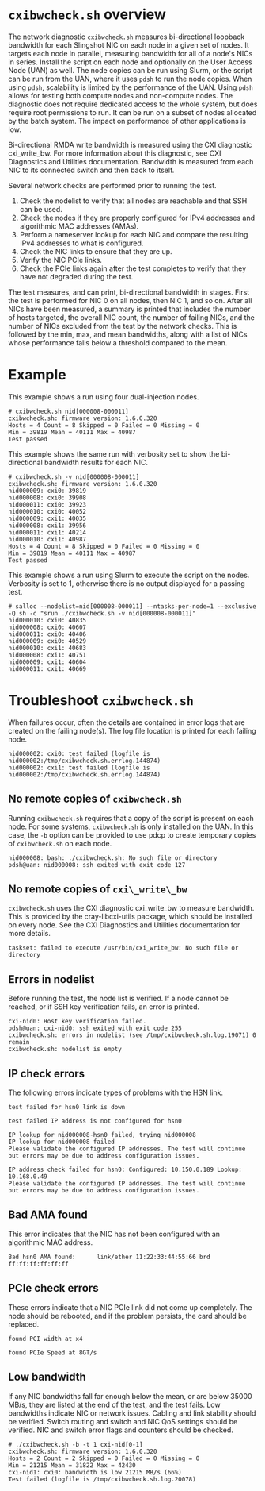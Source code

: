 
# `cxibwcheck.sh` overview

The network diagnostic `cxibwcheck.sh` measures bi-directional loopback bandwidth
for each Slingshot NIC on each node in a given set of nodes. It targets each
node in parallel, measuring bandwidth for all of a node's NICs in series. Install the
script on each node and optionally on the User Access Node (UAN) as well. The node copies can be run using Slurm, or the script can be
run from the UAN, where it uses `pdsh` to run the node copies. When using
`pdsh`, scalability is limited by the performance of the UAN. Using `pdsh` allows
for testing both compute nodes and non-compute nodes. The diagnostic does not
require dedicated access to the whole system, but does require root permissions
to run. It can be run on a subset of nodes allocated by the batch system. The
impact on performance of other applications is low.

Bi-directional RMDA write bandwidth is measured using the CXI diagnostic
cxi\_write\_bw. For more information about this diagnostic, see CXI
Diagnostics and Utilities documentation. Bandwidth is measured from each NIC to
its connected switch and then back to itself.

Several network checks are performed prior to running the test.

1. Check the nodelist to verify that all nodes are reachable and that SSH can be used.
2. Check the nodes if they are properly configured for IPv4 addresses and algorithmic MAC
addresses (AMAs).
3. Perform a nameserver lookup for each NIC and compare the resulting IPv4 addresses to what is configured.
4. Check the NIC links to ensure that they are up.
5. Verify the NIC PCIe links.
6. Check the PCIe links again after the test completes to verify that they have not degraded during the test.

The test measures, and can print, bi-directional bandwidth in stages. First the test
is performed for NIC 0 on all nodes, then NIC 1, and so on. After all NICs have
been measured, a summary is printed that includes the number of hosts targeted,
the overall NIC count, the number of failing NICs, and the number of NICs
excluded from the test by the network checks. This is followed by the min, max,
and mean bandwidths, along with a list of NICs whose performance falls below a
threshold compared to the mean.

# Example

This example shows a run using four dual-injection nodes.

```screen
# cxibwcheck.sh nid[000008-000011]
cxibwcheck.sh: firmware version: 1.6.0.320
Hosts = 4 Count = 8 Skipped = 0 Failed = 0 Missing = 0
Min = 39819 Mean = 40111 Max = 40987
Test passed
```

This example shows the same run with verbosity set to show the bi-directional bandwidth results for each NIC.

```screen
# cxibwcheck.sh -v nid[000008-000011]
cxibwcheck.sh: firmware version: 1.6.0.320
nid000009: cxi0: 39819
nid000008: cxi0: 39908
nid000011: cxi0: 39923
nid000010: cxi0: 40052
nid000009: cxi1: 40035
nid000008: cxi1: 39956
nid000011: cxi1: 40214
nid000010: cxi1: 40987
Hosts = 4 Count = 8 Skipped = 0 Failed = 0 Missing = 0
Min = 39819 Mean = 40111 Max = 40987
Test passed
```

This example shows a run using Slurm to execute the script on the nodes. Verbosity is set to 1, otherwise there is no output displayed for a passing test.

```screen
# salloc --nodelist=nid[000008-000011] --ntasks-per-node=1 --exclusive -Q sh -c "srun ./cxibwcheck.sh -v nid[000008-000011]"
nid000010: cxi0: 40835
nid000008: cxi0: 40607
nid000011: cxi0: 40406
nid000009: cxi0: 40529
nid000010: cxi1: 40683
nid000008: cxi1: 40751
nid000009: cxi1: 40604
nid000011: cxi1: 40669
```

# Troubleshoot `cxibwcheck.sh`

When failures occur, often the details are contained in error logs that are created on the failing node(s). The log file location is printed for each failing node.

```screen
nid000002: cxi0: test failed (logfile is nid000002:/tmp/cxibwcheck.sh.errlog.144874)
nid000002: cxi1: test failed (logfile is nid000002:/tmp/cxibwcheck.sh.errlog.144874)
```

## No remote copies of `cxibwcheck.sh`

Running `cxibwcheck.sh` requires that a copy of the script is present on each
node. For some systems, `cxibwcheck.sh` is only installed on the UAN. In this
case, the `-b` option can be provided to use pdcp to create temporary copies of
`cxibwcheck.sh` on each node.

```screen
nid000008: bash: ./cxibwcheck.sh: No such file or directory
pdsh@uan: nid000008: ssh exited with exit code 127
```

## No remote copies of `cxi\_write\_bw`

`cxibwcheck.sh` uses the CXI diagnostic cxi\_write\_bw to measure bandwidth. This
is provided by the cray-libcxi-utils package, which should be installed on every
node. See the CXI Diagnostics and Utilities documentation for more details.

```screen
taskset: failed to execute /usr/bin/cxi_write_bw: No such file or directory
```

## Errors in nodelist

Before running the test, the node list is verified. If a node cannot be reached,
or if SSH key verification fails, an error is printed.

```screen
cxi-nid0: Host key verification failed.
pdsh@uan: cxi-nid0: ssh exited with exit code 255
cxibwcheck.sh: errors in nodelist (see /tmp/cxibwcheck.sh.log.19071) 0 remain
cxibwcheck.sh: nodelist is empty
```

## IP check errors

The following errors indicate types of problems with the HSN link.

```screen
test failed for hsn0 link is down
```

```screen
test failed IP address is not configured for hsn0
```

```screen
IP lookup for nid000008-hsn0 failed, trying nid000008
IP lookup for nid000008 failed
Please validate the configured IP addresses. The test will continue but errors may be due to address configuration issues.
```

```screen
IP address check failed for hsn0: Configured: 10.150.0.189 Lookup: 10.168.0.49
Please validate the configured IP addresses. The test will continue but errors may be due to address configuration issues.
```

## Bad AMA found

This error indicates that the NIC has not been configured with an algorithmic
MAC address.

```screen
Bad hsn0 AMA found:      link/ether 11:22:33:44:55:66 brd ff:ff:ff:ff:ff:ff
```

## PCIe check errors

These errors indicate that a NIC PCIe link did not come up completely. The node
should be rebooted, and if the problem persists, the card should be replaced.

```screen
found PCI width at x4
```

```screen
found PCIe Speed at 8GT/s
```

## Low bandwidth

If any NIC bandwidths fall far enough below the mean, or are below 35000 MB/s,
they are listed at the end of the test, and the test fails. Low bandwidths
indicate NIC or network issues. Cabling and link stability should be verified.
Switch routing and switch and NIC QoS settings should be verified. NIC and
switch error flags and counters should be checked.

```screen
# ./cxibwcheck.sh -b -t 1 cxi-nid[0-1]
cxibwcheck.sh: firmware version: 1.6.0.320
Hosts = 2 Count = 2 Skipped = 0 Failed = 0 Missing = 0
Min = 21215 Mean = 31822 Max = 42430
cxi-nid1: cxi0: bandwidth is low 21215 MB/s (66%)
Test failed (logfile is /tmp/cxibwcheck.sh.log.20078)
```
